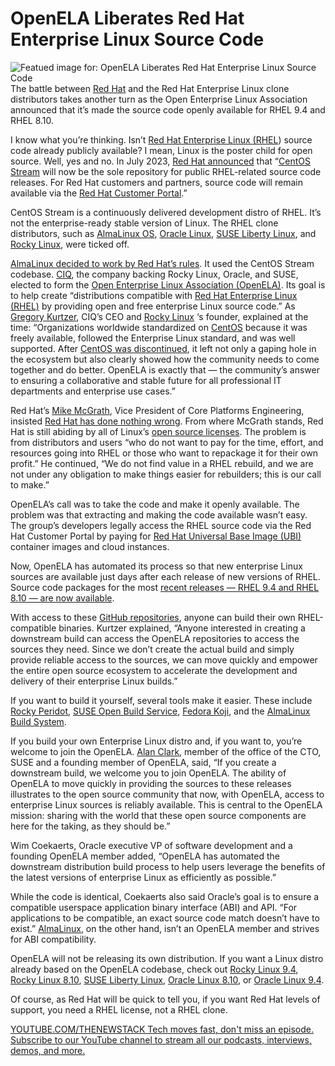 # OpenELA Liberates Red Hat Enterprise Linux Source Code
![Featued image for: OpenELA Liberates Red Hat Enterprise Linux Source Code](https://cdn.thenewstack.io/media/2024/07/557b386a-milad-fakurian-rmklf_kkwio-unsplash-1024x768.jpg)
The battle between [Red Hat](https://www.openshift.com/try?utm_content=inline+mention) and the Red Hat Enterprise Linux clone distributors takes another turn as the Open Enterprise Linux Association announced that it’s made the source code openly available for RHEL 9.4 and RHEL 8.10.

I know what you’re thinking. Isn’t [Red Hat Enterprise Linux (RHEL](https://www.redhat.com/en/technologies/linux-platforms/enterprise-linux)) source code already publicly available? I mean, Linux is the poster child for open source. Well, yes and no. In July 2023, [Red Hat announced](https://www.redhat.com/en/blog/furthering-evolution-centos-stream) that “[CentOS Stream](https://www.centos.org/centos-stream/) will now be the sole repository for public RHEL-related source code releases. For Red Hat customers and partners, source code will remain available via the [Red Hat Customer Portal](https://access.redhat.com/).”

CentOS Stream is a continuously delivered development distro of RHEL. It’s not the enterprise-ready stable version of Linux. The RHEL clone distributors, such as [AlmaLinux OS](https://almalinux.org/), [Oracle Linux](https://www.oracle.com/linux/), [SUSE Liberty Linux](https://www.suse.com/shop/suse-liberty-linux/), and [Rocky Linux](https://rockylinux.org/), were ticked off.

[AlmaLinux decided to work by Red Hat’s rules](https://www.zdnet.com/article/how-almalinux-stays-red-hat-enterprise-linux-compatible-without-red-hat-code/). It used the CentOS Stream codebase. [CIQ](https://ciq.com/), the company backing Rocky Linux, Oracle, and SUSE, elected to form the [Open Enterprise Linux Association (OpenELA)](https://openela.org/). Its goal is to help create “distributions compatible with [Red Hat Enterprise Linux (RHEL)](https://www.redhat.com/en/technologies/linux-platforms/enterprise-linux) by providing open and free enterprise Linux source code.”
As [Gregory Kurtzer](https://thenewstack.io/centos-creator-gregory-kurtzer-discusses-his-new-distro-rocky-linux/), CIQ’s CEO and [Rocky Linux](https://thenewstack.io/start-developing-with-rocky-linux-as-a-docker-container/) ‘s founder, explained at the time: “Organizations worldwide standardized on [CentOS](https://www.centos.org/) because it was freely available, followed the Enterprise Linux standard, and was well supported. After [CentOS was discontinued](https://www.zdnet.com/article/red-hat-resets-centos-linux-and-users-are-angry/), it left not only a gaping hole in the ecosystem but also clearly showed how the community needs to come together and do better. OpenELA is exactly that — the community’s answer to ensuring a collaborative and stable future for all professional IT departments and enterprise use cases.”

Red Hat’s [Mike McGrath](https://www.redhat.com/en/authors/mike-mcgrath), Vice President of Core Platforms Engineering, insisted [Red Hat has done nothing wrong](https://www.redhat.com/en/blog/red-hats-commitment-open-source-response-gitcentosorg-changes). From where McGrath stands, Red Hat is still abiding by all of Linux’s [open source licenses](https://thenewstack.io/how-do-open-source-licenses-work-the-ultimate-guide/). The problem is from distributors and users “who do not want to pay for the time, effort, and resources going into RHEL or those who want to repackage it for their own profit.” He continued, “We do not find value in a RHEL rebuild, and we are not under any obligation to make things easier for rebuilders; this is our call to make.”

OpenELA’s call was to take the code and make it openly available. The problem was that extracting and making the code available wasn’t easy. The group’s developers legally access the RHEL source code via the Red Hat Customer Portal by paying for [Red Hat Universal Base Image (UBI) ](https://www.redhat.com/en/blog/introducing-red-hat-universal-base-image)container images and cloud instances.

Now, OpenELA has automated its process so that new enterprise Linux sources are available just days after each release of new versions of RHEL. Source code packages for the most [recent releases — RHEL 9.4 and RHEL 8.10 — are now available](https://github.com/orgs/openela-main/repositories).

With access to these [GitHub repositories](https://thenewstack.io/dont-mess-with-the-master-working-with-branches-in-git-and-github/), anyone can build their own RHEL-compatible binaries. Kurtzer explained, “Anyone interested in creating a downstream build can access the OpenELA repositories to access the sources they need. Since we don’t create the actual build and simply provide reliable access to the sources, we can move quickly and empower the entire open source ecosystem to accelerate the development and delivery of their enterprise Linux builds.”

If you want to build it yourself, several tools make it easier. These include [Rocky Peridot](https://github.com/rocky-linux/peridot), [SUSE Open Build Service](https://build.opensuse.org/), [Fedora Koji](https://koji.build/), and the [AlmaLinux Build System](https://build.almalinux.org/).

If you build your own Enterprise Linux distro and, if you want to, you’re welcome to join the OpenELA. [Alan Clark](https://www.linkedin.com/in/alanhclark/), member of the office of the CTO, SUSE and a founding member of OpenELA, said, “If you create a downstream build, we welcome you to join OpenELA. The ability of OpenELA to move quickly in providing the sources to these releases illustrates to the open source community that now, with OpenELA, access to enterprise Linux sources is reliably available. This is central to the OpenELA mission: sharing with the world that these open source components are here for the taking, as they should be.”

Wim Coekaerts, Oracle executive VP of software development and a founding OpenELA member added, “OpenELA has automated the downstream distribution build process to help users leverage the benefits of the latest versions of enterprise Linux as efficiently as possible.”

While the code is identical, Coekaerts also said Oracle’s goal is to ensure a compatible userspace application binary interface (ABI) and API. “For applications to be compatible, an exact source code match doesn’t have to exist.” [AlmaLinux](https://thenewstack.io/how-to-migrate-centos-7-to-almalinux/), on the other hand, isn’t an OpenELA member and strives for ABI compatibility.

OpenELA will not be releasing its own distribution. If you want a Linux distro already based on the OpenELA codebase, check out [Rocky Linux 9.4](https://rockylinux.org/news/rocky-linux-9-4-ga-release), [Rocky Linux 8.10](https://rockylinux.org/news/rocky-linux-8-10-ga-release), [SUSE Liberty Linux](https://www.suse.com/c/suse-liberty-linux/), [Oracle Linux 8.10](https://docs.oracle.com/en/operating-systems/oracle-linux/8/relnotes8.10/), or [Oracle Linux 9.4](https://blogs.oracle.com/linux/post/oracle-linux-9-update-4-is-generally-available).

Of course, as Red Hat will be quick to tell you, if you want Red Hat levels of support, you need a RHEL license, not a RHEL clone.

[
YOUTUBE.COM/THENEWSTACK
Tech moves fast, don't miss an episode. Subscribe to our YouTube
channel to stream all our podcasts, interviews, demos, and more.
](https://youtube.com/thenewstack?sub_confirmation=1)